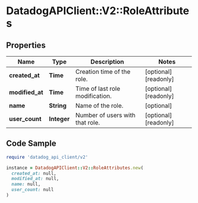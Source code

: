 # DatadogAPIClient::V2::RoleAttributes

## Properties

| Name | Type | Description | Notes |
| ---- | ---- | ----------- | ----- |
| **created_at** | **Time** | Creation time of the role. | [optional][readonly] |
| **modified_at** | **Time** | Time of last role modification. | [optional][readonly] |
| **name** | **String** | Name of the role. | [optional] |
| **user_count** | **Integer** | Number of users with that role. | [optional][readonly] |

## Code Sample

```ruby
require 'datadog_api_client/v2'

instance = DatadogAPIClient::V2::RoleAttributes.new(
  created_at: null,
  modified_at: null,
  name: null,
  user_count: null
)
```

